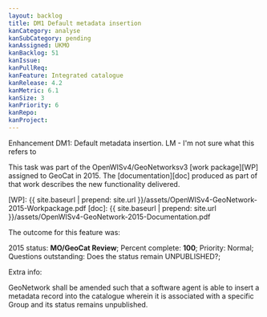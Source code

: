 ```yaml
---
layout: backlog
title: DM1 Default metadata insertion
kanCategory: analyse
kanSubCategory: pending
kanAssigned: UKMO
kanBacklog: 51
kanIssue:
kanPullReq:
kanFeature: Integrated catalogue
kanRelease: 4.2
kanMetric: 6.1
kanSize: 3
kanPriority: 6
kanRepo:
kanProject:
---
```

Enhancement DM1: Default metadata insertion. LM - I'm not sure what this refers to

This task was part of the OpenWISv4/GeoNetworksv3 [work package][WP] assigned to GeoCat in 2015.  The [documentation][doc] produced as part of that work describes the new functionality delivered.

[WP]: {{ site.baseurl | prepend: site.url }}/assets/OpenWISv4-GeoNetwork-2015-Workpackage.pdf
[doc]: {{ site.baseurl | prepend: site.url }}/assets/OpenWISv4-GeoNetwork-2015-Documentation.pdf

The outcome for this feature was:

2015 status: **MO/GeoCat Review**; Percent complete: **100**; Priority: Normal; Questions outstanding: Does the status remain UNPUBLISHED?;

Extra info:

GeoNetwork shall be amended such that a software agent is able to insert a metadata record into the catalogue wherein it is associated with a specific Group and its status remains unpublished.

